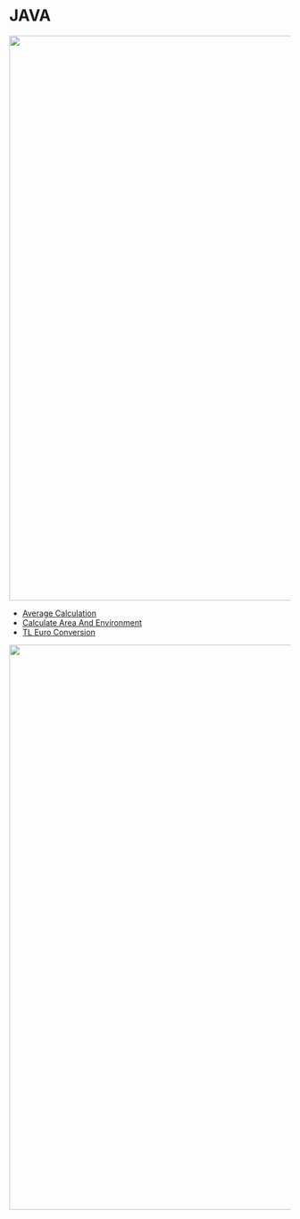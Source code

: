 <h1>JAVA</h1>

<img src="https://user-images.githubusercontent.com/74038190/212284115-f47cd8ff-2ffb-4b04-b5bf-4d1c14c0247f.gif" width="1010">
<ul>
  <li><a href="https://github.com/SelcanTaylan/JAVA/blob/main/OrtalamaHesaplama.java">Average Calculation</a></li>
  <li><a href="https://github.com/SelcanTaylan/JAVA/blob/main/OrtalamaHesaplama.java">Calculate Area And Environment</a></li>
  <li><a href="https://github.com/SelcanTaylan/JAVA/blob/main/TlEuroCevirme.java">TL Euro Conversion</a></li>
</ul>

<img src="https://user-images.githubusercontent.com/74038190/212284115-f47cd8ff-2ffb-4b04-b5bf-4d1c14c0247f.gif" width="1010">
